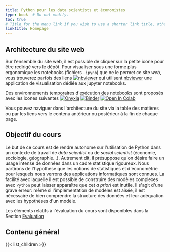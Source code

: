 ```yaml
---
title: Python pour les data scientists et économistes
type: book  # Do not modify.
toc: true
# Title for the menu link if you wish to use a shorter link title, otherwise remove this option.
linktitle: Homepage
---
```


## Architecture du site web

Sur l'ensemble du site web,
il est possible de cliquer sur la petite icone
<a href="https://github.com/linogaliana/python-datascientist" class="github"><i class="fab fa-github"></i></a>
pour être redirigé vers le dépôt. Pour visualiser sous une forme plus
ergonomique les notebooks (fichiers `.ipynb`)
que ne le permet ce site *web*, vous trouverez
parfois des liens
[![nbviewer](https://img.shields.io/badge/visualize-nbviewer-blue)](https://nbviewer.jupyter.org/github/linogaliana/python-datascientist/tree/master)
qui utilisent
[nbviewer](https://github.com/jupyter/nbviewer) une application de visualisation
dédiée aux jupyter notebooks.

Des environnements temporaires d'exécution des notebooks sont proposés
avec les icones suivantes 
[![Onyxia](https://img.shields.io/badge/launch-onyxia-brightgreen)](https://datalab.sspcloud.fr/my-lab/catalogue/inseefrlab-helm-charts-datascience/jupyter/deploiement?resources.requests.memory=4096Mi)
[![Binder](https://mybinder.org/badge_logo.svg)](https://mybinder.org/v2/gh/linogaliana/python-datascientist/master)
[![Open In Colab](https://colab.research.google.com/assets/colab-badge.svg)](http://colab.research.google.com/github/linogaliana/python-datascientist/blob/master)


Vous pouvez naviguer dans l'architecture du site via la table des matières
ou par les liens vers le contenu antérieur ou postérieur à la fin de chaque
page. 

## Objectif du cours

Le but de ce cours est de rendre autonome sur l'utilisation de Python
dans un contexte de travail de *data scientist* ou de
*social scientist* (économie, sociologie, géographie...). Autrement dit, 
il présuppose qu'on désire faire un usage intense
de données dans un cadre statistique rigoureux.
Nous partirons de l'hypothèse que les notions de statistiques et d'économétrie
pour lesquels nous verrons des applications informatiques sont connues. 
La facilité avec laquelle il est possible de construire des modèles complexes
avec `Python` peut laisser apparaître que cet *a priori* est inutile. Il 
s'agit d'une grave erreur: même si l'implémentation de modèles est aisée, il 
est nécessaire de bien comprendre la structure des données et leur adéquation
avec les hypothèses d'un modèle. 

Les éléments relatifs à l'évaluation du cours sont disponibles dans la
Section [Evaluation](evaluation)

## Contenu général

{{< list_children >}}
